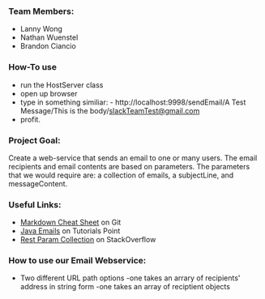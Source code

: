 ### Team Members:
- Lanny Wong
- Nathan Wuenstel
- Brandon Ciancio

### How-To use
- run the HostServer class
- open up browser
- type in something similiar: - http://localhost:9998/sendEmail/A Test Message/This is the body/slackTeamTest@gmail.com
- profit.

### Project Goal: 
Create a web-service that sends an email to one or many users. The email recipients and email contents are based on parameters. The parameters that we would require are: a collection of emails, a subjectLine, and messageContent.
				   
### Useful Links:
- [Markdown Cheat Sheet](https://github.com/adam-p/markdown-here/wiki/Markdown-Cheatsheet) on Git
- [Java Emails](http://www.tutorialspoint.com/java/java_sending_email.htm) on Tutorials Point
- [Rest Param Collection](http://stackoverflow.com/questions/2602043/rest-api-best-practice-how-to-accept-list-of-parameter-values-as-input) on StackOverflow

### How to use our Email Webservice:
- Two different URL path options 
	-one takes an arrary of recipients' address in string form
	-one takes an array of reciptient objects

